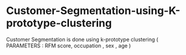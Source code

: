 # Customer-Segmentation-using-K-prototype-clustering
Customer Segmentation is done using k-prototype clustering ( PARAMETERS : RFM score, occupation , sex , age )
